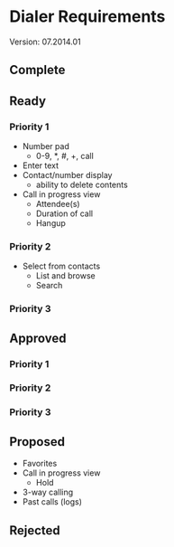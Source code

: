 # Dialer Requirements

Version: 07.2014.01

## Complete

## Ready
### Priority 1
* Number pad
    * 0-9, *, #, +, call
* Enter text
* Contact/number display
    * ability to delete contents
* Call in progress view
    * Attendee(s)
    * Duration of call
    * Hangup

### Priority 2
* Select from contacts
    * List and browse
    * Search

### Priority 3


## Approved
### Priority 1

### Priority 2

### Priority 3


## Proposed
* Favorites
* Call in progress view
    * Hold
* 3-way calling
* Past calls (logs)

## Rejected


